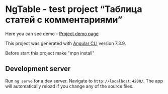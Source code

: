 # NgTable - test project “Таблица статей с комментариями”

Here you can see demo - [Project demo page](https://vintizer.github.io/ngTable/ "Tables")


This project was generated with [Angular CLI](https://github.com/angular/angular-cli) version 7.3.9.

Before start this project make "mpn install"

## Development server

Run `ng serve` for a dev server. Navigate to `http://localhost:4200/`. The app will automatically reload if you change any of the source files.

